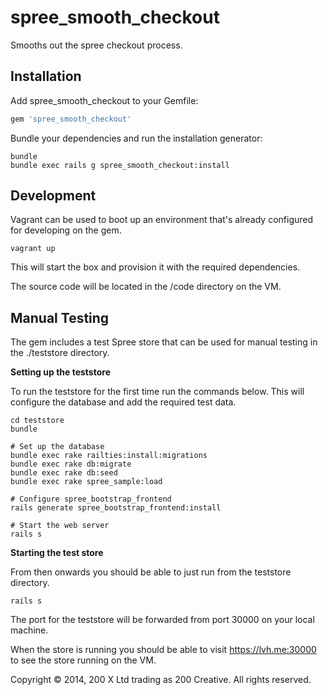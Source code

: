 spree_smooth_checkout
=====================

Smooths out the spree checkout process.

Installation
------------

Add spree_smooth_checkout to your Gemfile:

```ruby
gem 'spree_smooth_checkout'
```

Bundle your dependencies and run the installation generator:

```shell
bundle
bundle exec rails g spree_smooth_checkout:install
```

Development
-----------

Vagrant can be used to boot up an environment that's already configured for developing on the gem.

```shell
vagrant up
```

This will start the box and provision it with the required dependencies.

The source code will be located in the /code directory on the VM.

Manual Testing
--------------

The gem includes a test Spree store that can be used for manual testing in the ./teststore directory.

**Setting up the teststore**

To run the teststore for the first time run the commands below. This will configure the database and add the required test data.

```shell
cd teststore
bundle

# Set up the database
bundle exec rake railties:install:migrations
bundle exec rake db:migrate
bundle exec rake db:seed
bundle exec rake spree_sample:load

# Configure spree_bootstrap_frontend
rails generate spree_bootstrap_frontend:install

# Start the web server
rails s
```

**Starting the test store**

From then onwards you should be able to just run from the teststore directory.

```shell
rails s
```

The port for the teststore will be forwarded from port 30000 on your local machine.

When the store is running you should be able to visit https://lvh.me:30000 to see the store running on the VM.

Copyright © 2014, 200 X Ltd trading as 200 Creative. All rights reserved.
